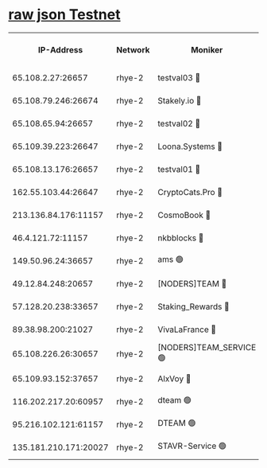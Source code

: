
[raw json Testnet](https://rpc-check.quickt.stavr.tech/quickt/rpc-quickt-result.json)
=


<table><tr><th>IP-Address</th><th>Network</th><th>Moniker</th><th>Latest Block Height</th><th>Earliest Block Height</th><th>Catching Up</th><th>Tx Index</th><th>Voting Power</th><th>Scan Time</th></tr><tr><td>65.108.2.27:26657</td><td>rhye-2</td><td>testval03 🔴</td><td>786002</td><td>1</td><td>False</td><td>on</td><td>11002050</td><td>2024-02-13T05:40:15.011694132UTC</td></tr><tr><td>65.108.79.246:26674</td><td>rhye-2</td><td>Stakely.io 🔴</td><td>786003</td><td>1</td><td>False</td><td>on</td><td>10010</td><td>2024-02-13T05:40:19.518910459UTC</td></tr><tr><td>65.108.65.94:26657</td><td>rhye-2</td><td>testval02 🔴</td><td>786003</td><td>1</td><td>False</td><td>on</td><td>11002050</td><td>2024-02-13T05:40:22.311117312UTC</td></tr><tr><td>65.109.39.223:26647</td><td>rhye-2</td><td>Loona.Systems 🔴</td><td>786004</td><td>1</td><td>False</td><td>off</td><td>86949</td><td>2024-02-13T05:40:25.404884535UTC</td></tr><tr><td>65.108.13.176:26657</td><td>rhye-2</td><td>testval01 🔴</td><td>786004</td><td>1</td><td>False</td><td>on</td><td>13082010</td><td>2024-02-13T05:40:26.209546735UTC</td></tr><tr><td>162.55.103.44:26647</td><td>rhye-2</td><td>CryptoCats.Pro 🔴</td><td>786010</td><td>1</td><td>False</td><td>off</td><td>9999</td><td>2024-02-13T05:40:58.750936053UTC</td></tr><tr><td>213.136.84.176:11157</td><td>rhye-2</td><td>CosmoBook 🔴</td><td>786009</td><td>65301</td><td>False</td><td>off</td><td>1528057</td><td>2024-02-13T05:40:52.237925024UTC</td></tr><tr><td>46.4.121.72:11157</td><td>rhye-2</td><td>nkbblocks 🔴</td><td>786001</td><td>70101</td><td>False</td><td>off</td><td>81491</td><td>2024-02-13T05:40:07.554842817UTC</td></tr><tr><td>149.50.96.24:36657</td><td>rhye-2</td><td>ams 🟢</td><td>786007</td><td>133501</td><td>False</td><td>on</td><td>0</td><td>2024-02-13T05:40:41.648691344UTC</td></tr><tr><td>49.12.84.248:20657</td><td>rhye-2</td><td>[NODERS]TEAM 🔴</td><td>786006</td><td>146001</td><td>False</td><td>on</td><td>59690</td><td>2024-02-13T05:40:39.258311520UTC</td></tr><tr><td>57.128.20.238:33657</td><td>rhye-2</td><td>Staking_Rewards 🔴</td><td>786004</td><td>149101</td><td>False</td><td>on</td><td>9900</td><td>2024-02-13T05:40:24.961903519UTC</td></tr><tr><td>89.38.98.200:21027</td><td>rhye-2</td><td>VivaLaFrance 🔴</td><td>786001</td><td>220501</td><td>False</td><td>off</td><td>10000</td><td>2024-02-13T05:40:10.085830553UTC</td></tr><tr><td>65.108.226.26:30657</td><td>rhye-2</td><td>[NODERS]TEAM_SERVICE 🟢</td><td>786004</td><td>241501</td><td>False</td><td>on</td><td>0</td><td>2024-02-13T05:40:25.815947127UTC</td></tr><tr><td>65.109.93.152:37657</td><td>rhye-2</td><td>AlxVoy 🔴</td><td>786002</td><td>315173</td><td>False</td><td>on</td><td>143351</td><td>2024-02-13T05:40:12.475313206UTC</td></tr><tr><td>116.202.217.20:60957</td><td>rhye-2</td><td>dteam 🟢</td><td>786003</td><td>421794</td><td>False</td><td>on</td><td>0</td><td>2024-02-13T05:40:22.623193646UTC</td></tr><tr><td>95.216.102.121:61157</td><td>rhye-2</td><td>DTEAM 🟢</td><td>749821</td><td>748801</td><td>False</td><td>on</td><td>0</td><td>2024-02-13T05:40:19.862984976UTC</td></tr><tr><td>135.181.210.171:20027</td><td>rhye-2</td><td>STAVR-Service 🟢</td><td>786006</td><td>782001</td><td>False</td><td>on</td><td>0</td><td>2024-02-13T05:40:36.930367860UTC</td></tr></table>